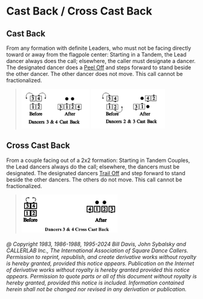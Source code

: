 
# Cast Back / Cross Cast Back

## Cast Back

From any formation with definite Leaders, who must not be
facing directly toward or away from the flagpole center:
Starting in a Tandem, the Lead dancer always does the call;
elsewhere, the caller must designate a dancer. The
designated dancer does a
[Peel Off](../plus/peel_off.md) and steps forward to stand beside
the other dancer. The other dancer does not move. This call
cannot be fractionalized.

> 
> ![alt](cast_back-1.png)
> ![alt](cast_back-2.png)
>

## Cross Cast Back

From a couple facing out of a 2x2 formation: Starting in
Tandem Couples, the Lead dancers always do the call;
elsewhere, the dancers must be designated. The designated
dancers [Trail Off](../a2/trail_off.md) and step forward to stand beside the
other dancers. The others do not move. This call cannot be
fractionalized.

>
> ![alt](cross_cast_back.png)
>

###### @ Copyright 1983, 1986-1988, 1995-2024 Bill Davis, John Sybalsky and CALLERLAB Inc., The International Association of Square Dance Callers. Permission to reprint, republish, and create derivative works without royalty is hereby granted, provided this notice appears. Publication on the Internet of derivative works without royalty is hereby granted provided this notice appears. Permission to quote parts or all of this document without royalty is hereby granted, provided this notice is included. Information contained herein shall not be changed nor revised in any derivation or publication.
